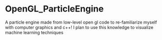 # OpenGL_ParticleEngine
A particle engine made from low-level open gl code to re-familiarize myself with computer graphics and c++! I plan to use this knowledge to visualize machine learning techniques
